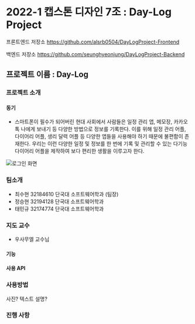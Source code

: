 # 2022-1 캡스톤 디자인 7조 : Day-Log Project
프론트엔드 저장소
https://github.com/alsrb0504/DayLogProject-Frontend

백엔드 저장소
https://github.com/seunghyeonjung/DayLogProject-Backend


## 프로젝트 이름 : Day-Log

### 프로젝트 소개

#### 동기
- 스마트폰이 필수가 되어버린 현대 사회에서 사람들은 일정 관리 앱, 메모장, 카카오톡 나에게 보내기 등 다양한 방법으로 정보를 기록한다. 이를 위해 일정 관리 어플, 다이어리 어플, 생리 달력 어플 등 다양한 앱들을 사용해야 하기 때문에 불편함이 존재한다. 우리는 이런 다양한 일정 및 정보를 한 번에 기록 및 관리할 수 있는 다기능 다이어리 어플을 제작하여 보다 편리한 생활을 이루고자 한다.

![로그인 화면](https://user-images.githubusercontent.com/65377787/167308418-d33edf5c-1785-4861-8a40-32f43c6935c0.png)


### 팀소개
- 최수현 32184610 단국대 소프트웨어학과 (팀장)
- 정승현 32194128 단국대 소프트웨어학과
- 태민규 32174774 단국대 소프트웨어학과

### 지도 교수
- 우사무엘 교수님

#### 기능
#### 사용 API

### 사용방법

사진?
텍스트 설명?



### 진행 사항

